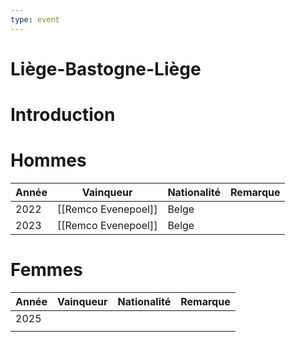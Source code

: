 ```yaml
---
type: event
---
```


# Liège-Bastogne-Liège

# Introduction

# Hommes

| Année | Vainqueur           | Nationalité | Remarque |
| ----- | ------------------- | ----------- | -------- |
| 2022  | [[Remco Evenepoel]] | Belge       |          |
| 2023  | [[Remco Evenepoel]] | Belge       |          |
# Femmes

| Année | Vainqueur | Nationalité | Remarque |
| ----- | --------- | ----------- | -------- |
| 2025  |           |             |          |
|       |           |             |          |
